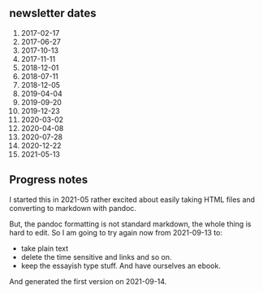 ## newsletter dates

1.  2017-02-17
2.  2017-06-27
3.  2017-10-13
4.  2017-11-11
5.  2018-12-01
6.  2018-07-11
7.  2018-12-05
8.  2019-04-04
9.  2019-09-20
10. 2019-12-23
11. 2020-03-02
12. 2020-04-08
13. 2020-07-28
14. 2020-12-22
15. 2021-05-13

## Progress notes

I started this in 2021-05 rather excited about easily taking HTML files and converting to markdown with pandoc.

But, the pandoc formatting is not standard markdown, the whole thing is hard to edit. So I am going to try again now from 2021-09-13 to:

* take plain text
* delete the time sensitive and links and so on.
* keep the essayish type stuff. And have ourselves an ebook.

And generated the first version on 2021-09-14.
